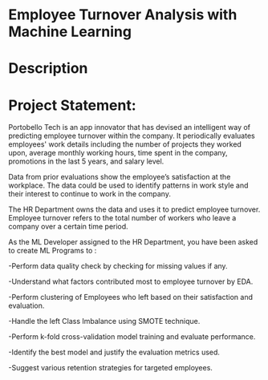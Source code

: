 # Employee Turnover Analysis with Machine Learning

# Description

# Project Statement: 

Portobello Tech is an app innovator that has devised an intelligent way of predicting employee turnover within the company. It periodically evaluates employees' work details including the number of projects they worked upon, average monthly working hours, time spent in the company, promotions in the last 5 years, and salary level. 

Data from prior evaluations show the employee’s satisfaction at the workplace. The data could be used to identify patterns in work style and their interest to continue to work in the company.  

The HR Department owns the data and uses it to predict employee turnover. Employee turnover refers to the total number of workers who leave a company over a certain time period. 

As the ML Developer assigned to the HR Department, you have been asked to create ML Programs to :

-Perform data quality check by checking for missing values if any. 

-Understand what factors contributed most to employee turnover by EDA. 

-Perform clustering of Employees who left based on their satisfaction and evaluation. 

-Handle the left Class Imbalance using SMOTE technique. 

-Perform k-fold cross-validation model training and evaluate performance.  

-Identify the best model and justify the evaluation metrics used.  

-Suggest various retention strategies for targeted employees. 
